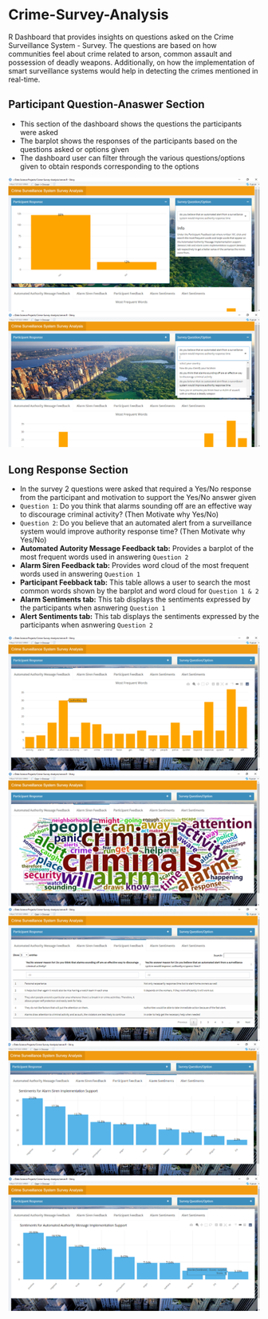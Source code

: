 # Crime-Survey-Analysis
R Dashboard that provides insights on questions asked on the Crime Surveillance System - Survey. The questions are based on how communities feel about crime related to arson, common assault and possession of deadly weapons. Additionally, on how the implementation of smart surveillance systems would help in detecting the crimes mentioned in real-time.

## Participant Question-Anaswer Section
- This section of the dashboard shows the questions the participants were asked
- The barplot shows the responses of the participants based on the questions asked or options given 
- The dashboard user can filter through the various questions/options given to obtain responds corresponding to the options

![CS1](https://github.com/Ellie190/Crime-Survey-Analysis/blob/main/Sample%20Images/CS1.png "Section 1")
![CS2](https://github.com/Ellie190/Crime-Survey-Analysis/blob/main/Sample%20Images/CS2.png "Section 1")


## Long Response Section 
- In the survey 2 questions were asked that required a Yes/No response from the participant and motivation to support the Yes/No answer given 
- `Question 1`: Do you think that alarms sounding off are an effective way to discourage criminal activity? (Then Motivate why Yes/No)
- `Question 2`: Do you believe that an automated alert from a surveillance system would improve authority response time? (Then Motivate why Yes/No)
- **Automated Autority Message Feedback tab:** Provides a barplot of the most frequent words used in answering `Question 2`
- **Alarm Siren Feedback tab:** Provides word cloud of the most frequent words used in answering `Question 1`
- **Participant Feebback tab:** This table allows a user to search the most common words shown by the barplot and word cloud for `Question 1 & 2`
- **Alarm Sentiments tab:** This tab displays the sentiments expressed by the participants when asnwering `Question 1`
- **Alert Sentiments tab:** This tab displays the sentiments expressed by the participants when asnwering `Question 2`

![CS3](https://github.com/Ellie190/Crime-Survey-Analysis/blob/main/Sample%20Images/CS3.png "Section 2")
![CS4](https://github.com/Ellie190/Crime-Survey-Analysis/blob/main/Sample%20Images/CS4.png "Section 2")
![CS5](https://github.com/Ellie190/Crime-Survey-Analysis/blob/main/Sample%20Images/CS5.png "Section 2")
![CS6](https://github.com/Ellie190/Crime-Survey-Analysis/blob/main/Sample%20Images/CS6.png "Section 2")
![CS7](https://github.com/Ellie190/Crime-Survey-Analysis/blob/main/Sample%20Images/CS7.png "Section 2")

